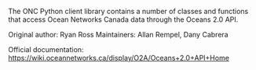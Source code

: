 The ONC Python client library contains a number of classes and functions that access Ocean Networks Canada data through the Oceans 2.0 API.

Original author: Ryan Ross
Maintainers: Allan Rempel, Dany Cabrera

Official documentation:
https://wiki.oceannetworks.ca/display/O2A/Oceans+2.0+API+Home